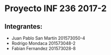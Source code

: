 # Proyecto INF 236 2017-2
## Integrantes:
* Juan Pablo San Martín 201573050-4
* Rodrigo Mondaca 201573048-2
* Fabian Fernandez 201573028-8

